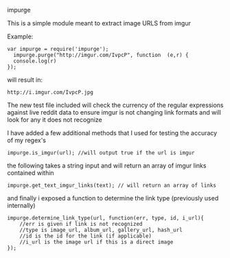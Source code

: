 impurge

This is a simple module meant to extract image URLS from imgur


Example:
```
var impurge = require('impurge');
  impurge.purge("http://imgur.com/IvpcP", function  (e,r) {
  console.log(r)
});
```

will result in:  

```
http://i.imgur.com/IvpcP.jpg
```

The new test file included will check the currency of the regular expressions against live reddit data to ensure imgur is not changing link formats and will look for any it does not recognize


I have added a few additional methods that I used for testing the accuracy of my regex's
```
impurge.is_imgur(url); //will output true if the url is imgur
```

the following takes a string input and will return an array of imgur links contained within
```
impurge.get_text_imgur_links(text); // will return an array of links
```

and finally i exposed a function to determine the link type (previously used internally)
```
impurge.determine_link_type(url, function(err, type, id, i_url){
	//err is given if link is not recognized
	//type is image_url, album_url, gallery_url, hash_url
	//id is the id for the link (if applicable)
	//i_url is the image url if this is a direct image
});
```

